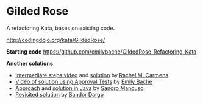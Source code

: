 # Gilded Rose

A refactoring Kata, bases on existing code.

http://codingdojo.org/kata/GildedRose/

**Starting code**
https://github.com/emilybache/GildedRose-Refactoring-Kata

**Another solutions**
* [Intermediate steps video](https://codurance.com/videos/2018-04-24-intermediate-step-gilded-rose-kata/) and [solution](https://github.com/rachelcarmena/GildedRose-Refactoring-Kata/commits/third-approach) by [Rachel M. Carmena](https://github.com/rachelcarmena)
* [Video of solution using Approval Tests](https://www.youtube.com/watch?v=zyM2Ep28ED8) by [Emily Bache](https://github.com/emilybache)
* [Approach](https://codurance.com/2012/11/11/testing-legacy-code-with-golden-master/) and [solution in Java](https://github.com/sandromancuso/Gilded-Rose-Kata/) by [Sandro Mancuso](https://github.com/sandromancuso)
* [Revisited solution](https://dev.to/sandordargo/gilded-rose-kata-revisited-4eh) by [Sandor Dargo](https://github.com/sandordargo)